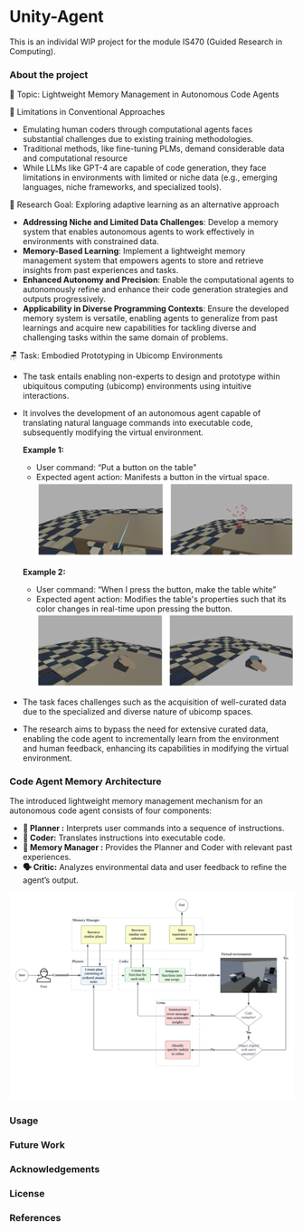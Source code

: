 # Unity-Agent

This is an individal WIP project for the module IS470 (Guided Research in Computing). 

### About the project

🤖 Topic: Lightweight Memory Management in Autonomous Code Agents

🎯 Limitations in Conventional Approaches
- Emulating human coders through computational agents faces substantial challenges due to existing training methodologies.
- Traditional methods, like fine-tuning PLMs, demand considerable data and computational resource
- While LLMs like GPT-4 are capable of code generation, they face limitations in environments with limited or niche data (e.g., emerging languages, niche frameworks, and specialized tools).

🧐 Research Goal: Exploring adaptive learning as an alternative approach
- **Addressing Niche and Limited Data Challenges**: Develop a memory system that enables autonomous agents to work effectively in environments with constrained data.
- **Memory-Based Learning**: Implement a lightweight memory management system that empowers agents to store and retrieve insights from past experiences and tasks.
- **Enhanced Autonomy and Precision**: Enable the computational agents to autonomously refine and enhance their code generation strategies and outputs progressively.
- **Applicability in Diverse Programming Contexts**: Ensure the developed memory system is versatile, enabling agents to generalize from past learnings and acquire new capabilities for tackling diverse and challenging tasks within the same domain of problems.
  
🪑 Task: Embodied Prototyping in Ubicomp Environments
- The task entails enabling non-experts to design and prototype within ubiquitous computing (ubicomp) environments using intuitive interactions.
- It involves the development of an autonomous agent capable of translating natural language commands into executable code, subsequently modifying the virtual environment.

    **Example 1:** 
    - User command: “Put a button on the table”
    - Expected agent action: Manifests a button in the virtual space.
![Figure 1: The agent’s response to the command “Put a button on the table”.](/assets/example1.png)
  
    **Example 2:** 
    - User command: “When I press the button, make the table white”
    - Expected agent action: Modifies the table's properties such that its color changes in real-time upon pressing the button.
![Figure 2: Dynamic modification of virtual elements - making the table white upon pressing the button.](/assets/example2.png)

- The task faces challenges such as the acquisition of well-curated data due to the specialized and diverse nature of ubicomp spaces.
- The research aims to bypass the need for extensive curated data, enabling the code agent to incrementally learn from the environment and human feedback, enhancing its capabilities in modifying the virtual environment.

### Code Agent Memory Architecture
The introduced lightweight memory management mechanism for an autonomous code agent consists of four components: 
- **📑 Planner :** Interprets user commands into a sequence of instructions.
- **👾 Coder:** Translates instructions into executable code.
- **🧠 Memory Manager :** Provides the Planner and Coder with relevant past experiences.
- **🗣️ Critic:** Analyzes environmental data and user feedback to refine the agent’s output.

![Figure 3: Proposed architecture of the code agent.](/assets/architecture.png)

### Usage

### Future Work

### Acknowledgements

### License

### References
